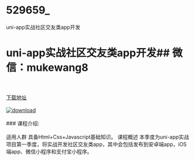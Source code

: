 # 529659_
uni-app实战社区交友类app开发
# uni-app实战社区交友类app开发## 微信：mukewang8
<br/></br>[下载地址](http://www.36tz.cn/article/529659 "下载地址")
<br/></br>[![download](http://36tz.cn/muke_img/2019_12_1-47.png "下载地址")](http://www.36tz.cn/article/529659 "下载地址")
<br/></br>### 课程介绍:<br/></br>适用人群
具备Html+Css+Javascript基础知识。
课程概述
本季度为uni-app实战项目第一季度，将实战开发社区交友类app，其中会包括发布到安卓端app，iOS端app、微信小程序和支付宝小程序。



